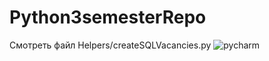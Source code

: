 # Python3semesterRepo
Смотреть файл Helpers/createSQLVacancies.py
![pycharm](https://user-images.githubusercontent.com/88574169/209565304-eb24113f-57e1-4a38-91c8-d0fc6582c64e.png)
